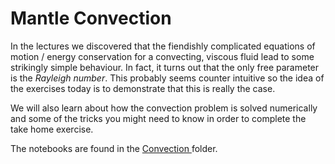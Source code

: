 # Mantle Convection

In the lectures we discovered that the fiendishly complicated equations of motion / energy conservation for a convecting, viscous fluid lead to some strikingly simple behaviour. In fact, it turns out that the only free parameter is the _Rayleigh number_. This probably seems counter intuitive so the idea of the exercises today is to demonstrate that this is really the case.

We will also learn about how the convection problem is solved numerically and some of the tricks you might need to know in order to complete the take home exercise.

The notebooks are found in the  <a href="/notebooks/MantleConvection/Notebooks"> Convection </a> folder.
